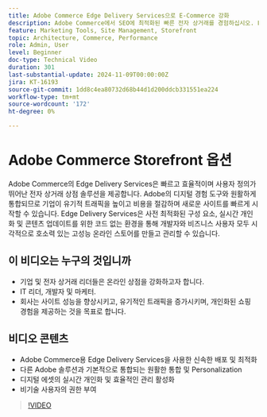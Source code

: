 ```yaml
---
title: Adobe Commerce Edge Delivery Services으로 E-Commerce 강화
description: Adobe Commerce에서 SEO에 최적화된 빠른 전자 상거래를 경험하십시오. Edge Delivery Services을 통해 트래픽을 높이고 비용을 절감하며 상점을 손쉽게 관리할 수 있습니다.
feature: Marketing Tools, Site Management, Storefront
topic: Architecture, Commerce, Performance
role: Admin, User
level: Beginner
doc-type: Technical Video
duration: 301
last-substantial-update: 2024-11-09T00:00:00Z
jira: KT-16193
source-git-commit: 1dd8c4ea80732d68b44d1d200ddcb331551ea224
workflow-type: tm+mt
source-wordcount: '172'
ht-degree: 0%

---
```



# Adobe Commerce Storefront 옵션

Adobe Commerce의 Edge Delivery Services은 빠르고 효율적이며 사용자 정의가 뛰어난 전자 상거래 상점 솔루션을 제공합니다.
Adobe의 디지털 경험 도구와 원활하게 통합되므로 기업이 유기적 트래픽을 높이고 비용을 절감하며 새로운 사이트를 빠르게 시작할 수 있습니다. Edge Delivery Services은 사전 최적화된 구성 요소, 실시간 개인화 및 콘텐츠 업데이트를 위한 코드 없는 환경을 통해 개발자와 비즈니스 사용자 모두 시각적으로 호소력 있는 고성능 온라인 스토어를 만들고 관리할 수 있습니다.

## 이 비디오는 누구의 것입니까

- 기업 및 전자 상거래 리더들은 온라인 상점을 강화하고자 합니다.
- IT 리더, 개발자 및 마케터.
- 회사는 사이트 성능을 향상시키고, 유기적인 트래픽을 증가시키며, 개인화된 쇼핑 경험을 제공하는 것을 목표로 합니다.

## 비디오 콘텐츠

- Adobe Commerce용 Edge Delivery Services을 사용한 신속한 배포 및 최적화
- 다른 Adobe 솔루션과 기본적으로 통합되는 원활한 통합 및 Personalization
- 디지털 에셋의 실시간 개인화 및 효율적인 관리 활성화
- 비기술 사용자의 권한 부여

>[!VIDEO](https://video.tv.adobe.com/v/3431725?learn=on)
